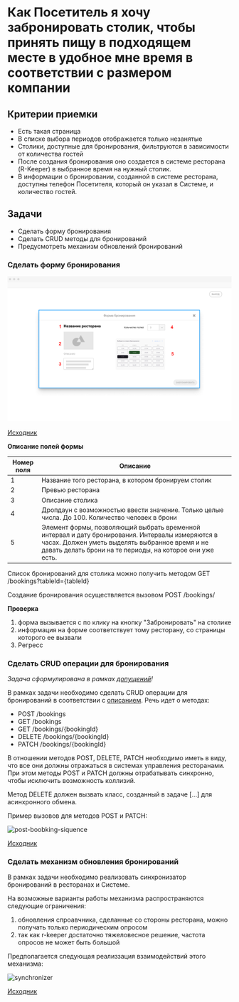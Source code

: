 # Как Посетитель я хочу забронировать столик, чтобы принять пищу в подходящем месте в удобное мне время в соответствии с размером компании

## Критерии приемки

* Есть такая страница
* В списке выбора периодов отображается только незанятые
* Столики, доступные для бронирования, фильтруются в зависимости от количества гостей
* После создания бронирования оно создается в системе ресторана (R-Keeper) в выбранное время на нужный столик.
* В информации о бронировании, созданной в системе ресторана, доступны телефон Посетителя, который он указал в Системе, и количество гостей.

## Задачи

* Сделать форму бронирования
* Сделать CRUD методы для бронирований
* Предусмотреть механизм обновлений бронирований

### Сделать форму бронирования

![](../../../img/Screenshot_132.png)

[Исходник](../../../src/Screenshot_132.xcf)

**Описание полей формы**

|Номер поля|Описание|
|----------|--------|
|1|Название того ресторана, в котором бронируем столик|
|2|Превью ресторана|
|3|Описание столика|
|4|Дропдаун с возможностью ввести значение. Только целые числа. До 100. Количество человек в брони|
|5|Элемент формы, позволяющий выбрать временной интервал и дату бронирования. Интервалы измеряются в часах. Должен уметь выделять выбранное время и не давать делать брони на те периоды, на которое они уже есть.|

Список бронирований для столика можно получить методом GET /bookings?tableId={tableId}

Создание бронирования осуществляется вызовом POST /bookings/

**Проверка**

1. форма вызывается с по клику на кнопку "Забронировать" на столике
2. информация на форме соответствует тому ресторану, со страницы которого ее вызвали
3. Регресс

### Сделать CRUD операции для бронирования

_Задача сформулирована в рамках [допущений](../../requirements/assumptions.md)!_

В рамках задачи необходимо сделать CRUD операции для бронирований в соответствии с [описанием](https://app.swaggerhub.com/apis/indeec05/Booking_system/1.0.0?loggedInWithGitHub=true#/%D0%91%D1%80%D0%BE%D0%BD%D0%B8%D1%80%D0%BE%D0%B2%D0%B0%D0%BD%D0%B8%D0%B5%20%D1%81%D1%82%D0%BE%D0%BB%D0%B8%D0%BA%D0%B0/createBooking). Речь идет о методах:

* POST /bookings
* GET /bookings
* GET /bookings/{bookingId}
* DELETE /bookings/{bookingId}
* PATCH /bookings/{bookingId}

В отношении методов POST, DELETE, PATCH необходимо иметь в виду, что все они должны отражаться в системах управления ресторанами. При этом методы POST и PATCH должны отрабатывать синхронно, чтобы исключить возможность коллизий. 

Метод DELETE должен вызвать класс, созданный в задаче [...] для асинхронного обмена.

Пример вызовов для методов POST и PATCH:

![post-boobking-siquence](https://plantuml.w1.money/png/bLDDJm8n4BttLqoy4kAT0-5YF7ZG24Sl5Hj3X8MqooRU14AyO8Wc7etn7wp4LH1P_yBq7pdJPN69VDbaq-w-rtblNhibuqljjnjr8MJLRshOmsUCRGSZsyKnFH5ExM0Ff850j8XQgzPQqlEPPszmZ5ECyPrOCrf7ZYUNUULhuwk6GymoSfe_KggbjCEq407aYo2X0FX2HJ_m3KFRjGF0LrAAMS7D8mmJDG4qWbpEpJATkOYX8YV7vGhidpURLpNlqZYCXvdpt3fVP2O-sauYDCNncRTQpWu9cM48zevIYG57X4RuPOT2rdt0-vKU9q0JHPcLr2HvU5012lcRo26HOtlhw9_hUfqi2l3GcHwqyjlQIrh_lmzySgGOeyqfRr4sBlG2jnJRlckAwt2cjiTV8we-JAbyoiJjSG1agh_uBgG30rX29G7CK7MZ01_Is85k2CdO8H_7l4JsR1CTxd6qVij2ENsHy7kFvbOsxPVfNkLTSFvYkyc_7dUmc7MOAR2ZITgT-WjeNQ8N-kD_0000 "post-boobking-siquence")

[Исходник](../../../src/post-boobking-siquence.wsd)

### Сделать механизм обновления бронирований

В рамках задачи необходимо реализовать синхронизатор бронирований в ресторанах и Системе.

На возможные варианты работы механизма распространяются следующие ограничения:

1. обновления спроавчника, сделанные со стороны ресторана, можно получать только периодическим опросом
2. так как r-keeper достаточно тяжеловесное решение, частота опросов не может быть большой

Предполагается следующая реализзация взаимодействий этого механизма:

![synchronizer](https://plantuml.w1.money/png/TLAxJiD04EplArPfe_n02fIUZfh62YSHoVXnjWkeWYE4494G4lHyWh5YnH3Y_CBS7x5xJc8ba2jyrixkpEpeHadgcJIxyPMACvrfQhzUGh6A69cC9v4Nf9JS1kDh4mQJEsq4JGxGtiNWNEj8cvvWHgd16SyJdxZVLtuOHeGF55WIIi86bPsYHeE5wqb8scaeI8ELdTb7r3QtSxBtN6ZmQPzGOSt55pVWXfXORgFJp0GTZpd1is790YKQBZ8JlYy3vfroe_3ANJ8koDTUmz2XYEUdX7ScMw4cddvkVseiyUCCRatAbhj4EcU9EEDbk4V4McTunPlImHKnzmd-lo6u57aHNaMIhB10VPJ0iSv_2UnrMtj3fsGVNDjwDoVqIplZEESsHs5ppgraPoxYRcKrOZ9-Hhy0 "synchronizer")

[Исходник](../../../src/synchronizer.wsd)